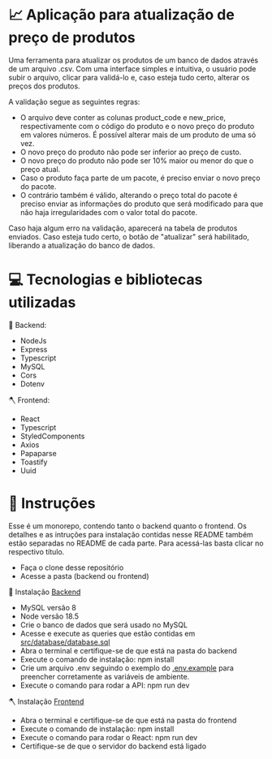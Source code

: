 # 📈 Aplicação para atualização de preço de produtos

Uma ferramenta para atualizar os produtos de um banco de dados através de um arquivo .csv. Com uma interface simples e intuitiva, o usuário pode subir o arquivo, clicar para validá-lo e, caso esteja tudo certo, alterar os preços dos produtos.

A validação segue as seguintes regras:

* O arquivo deve conter as colunas product_code e new_price, respectivamente com o código do produto e o novo preço do produto em valores números. É possível alterar mais de um produto de uma só vez.
* O novo preço do produto não pode ser inferior ao preço de custo.
* O novo preço do produto não pode ser 10% maior ou menor do que o preço atual.
* Caso o produto faça parte de um pacote, é preciso enviar o novo preço do pacote. 
* O contrário também é válido, alterando o preço total do pacote é preciso enviar as informações do produto que será modificado para que não haja irregularidades com o valor total do pacote.

Caso haja algum erro na validação, aparecerá na tabela de produtos enviados. Caso esteja tudo certo, o botão de "atualizar" será habilitado, liberando a atualização do banco de dados.

# 💻 Tecnologias e bibliotecas utilizadas

:hammer: Backend:
* NodeJs
* Express
* Typescript
* MySQL
* Cors
* Dotenv

:axe: Frontend:
* React
* Typescript
* StyledComponents
* Axios
* Papaparse
* Toastify
* Uuid

# :loudspeaker: Instruções

Esse é um monorepo, contendo tanto o backend quanto o frontend. Os detalhes e as intruções para instalação contidas nesse README também estão separadas no README de cada parte. Para acessá-las basta clicar no respectivo título.

* Faça o clone desse repositório
* Acesse a pasta (backend ou frontend)

:hammer: Instalação [Backend](https://github.com/vitorhugomendes/shopper/blob/main/backend/README.md)

* MySQL versão 8
* Node versão 18.5
* Crie o banco de dados que será usado no MySQL
* Acesse e execute as queries que estão contidas em [src/database/database.sql](https://github.com/vitorhugomendes/shopper/blob/main/backend/src/database/database.sql)
* Abra o terminal e certifique-se de que está na pasta do backend
* Execute o comando de instalação: npm install
* Crie um arquivo .env seguindo o exemplo do [.env.example](https://github.com/vitorhugomendes/shopper/blob/main/backend/.env.example) para preencher corretamente as variáveis de ambiente.
* Execute o comando para rodar a API: npm run dev


:axe: Instalação [Frontend](https://github.com/vitorhugomendes/shopper/blob/main/frontend/README.md)

* Abra o terminal e certifique-se de que está na pasta do frontend
* Execute o comando de instalação: npm install
* Execute o comando para rodar o React: npm run dev
* Certifique-se de que o servidor do backend está ligado

